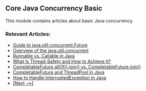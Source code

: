 ## Core Java Concurrency Basic

This module contains articles about basic Java concurrency

### Relevant Articles: 
- [Guide to java.util.concurrent.Future](https://www.baeldung.com/java-future)
- [Overview of the java.util.concurrent](https://www.baeldung.com/java-util-concurrent)
- [Runnable vs. Callable in Java](https://www.baeldung.com/java-runnable-callable)
- [What Is Thread-Safety and How to Achieve It?](https://www.baeldung.com/java-thread-safety)
- [CompletableFuture allOf().join() vs. CompletableFuture.join()](https://www.baeldung.com/java-completablefuture-allof-join)
- [CompletableFuture and ThreadPool in Java](https://www.baeldung.com/java-completablefuture-threadpool)
- [How to Handle InterruptedException in Java](https://www.baeldung.com/java-interrupted-exception)
- [[Next -->]](/core-java-modules/core-java-concurrency-basic-2)
